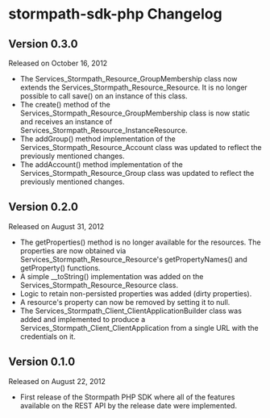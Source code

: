 stormpath-sdk-php Changelog
====================

Version 0.3.0
-------------

Released on October 16, 2012

- The Services_Stormpath_Resource_GroupMembership class now extends the Services_Stormpath_Resource_Resource. It is no longer possible to call save() on an instance of this class.
- The create() method of the Services_Stormpath_Resource_GroupMembership class is now static and receives an instance of Services_Stormpath_Resource_InstanceResource.
- The addGroup() method implementation of the Services_Stormpath_Resource_Account class was updated to reflect the previously mentioned changes.
- The addAccount() method implementation of the Services_Stormpath_Resource_Group class was updated to reflect the previously mentioned changes.


Version 0.2.0
-------------

Released on August 31, 2012

- The getProperties() method is no longer available for the resources. The properties are now obtained via Services_Stormpath_Resource_Resource's getPropertyNames() and getProperty() functions.
- A simple __toString() implementation was added on the Services_Stormpath_Resource_Resource class.
- Logic to retain non-persisted properties was added (dirty properties).
- A resource's property can now be removed by setting it to null.
- The Services_Stormpath_Client_ClientApplicationBuilder class was added and implemented to produce a Services_Stormpath_Client_ClientApplication from a single URL with the credentials on it.


Version 0.1.0
-------------

Released on August 22, 2012

- First release of the Stormpath PHP SDK where all of the features available on the REST API by the release date were implemented.